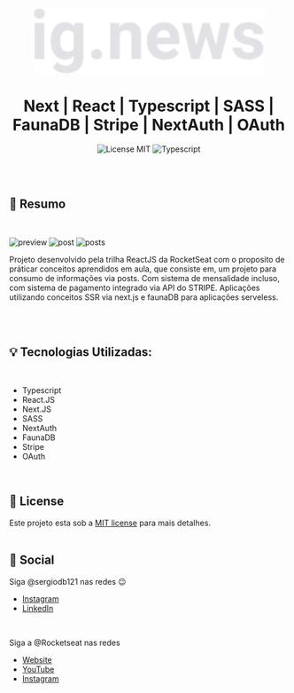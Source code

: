 <br />
<br />
<h1 align="center">
  <img alt="ignite" src="./assets/logo.svg" width="420px" /> 
  <br />
  <br />
  Next | React | Typescript | SASS | FaunaDB | Stripe | NextAuth | OAuth
</h1>

<p align="center">
  <img alt="License MIT" src="https://img.shields.io/badge/License-MIT-%2398C611" />
  <img alt="Typescript" src="https://img.shields.io/badge/Main%20lenguage-Typescript-%232F74C0" /> <br />
</p> 
<br />
<br />

## :bookmark: Resumo
<br />

![preview](https://user-images.githubusercontent.com/66697772/158461610-2093bab7-a7a0-4454-bbfe-eda8229c33aa.png)
![post](https://user-images.githubusercontent.com/66697772/158461835-03c04e44-c4e3-4f8f-bc6b-df50488e4e07.png)
![posts](https://user-images.githubusercontent.com/66697772/158462225-7c1f95e6-e645-454b-8e31-950d08d6b6d6.png)



Projeto desenvolvido pela trilha ReactJS da RocketSeat com o proposito de práticar conceitos aprendidos em aula, que consiste em, um projeto para consumo de informações via posts. Com sistema de mensalidade incluso, com sistema de pagamento integrado via API do STRIPE. Aplicações utilizando conceitos SSR via next.js e faunaDB para aplicações serveless.

<br />




<br />

## :bulb: Tecnologias Utilizadas:
<br />

- Typescript
- React.JS
- Next.JS
- SASS
- NextAuth
- FaunaDB
- Stripe
- OAuth

<br />

## :memo: License

Este projeto esta sob a [MIT license](LICENSE) para mais detalhes.
<br />
<br />

## :wave: Social

Siga @sergiodb121 nas redes :wink:
<br />

- [Instagram](https://www.instagram.com/sergiodb121/)
- [LinkedIn](https://www.linkedin.com/in/s%C3%A9rgio-damaceno-botelho-ab9a24184/)

<br />

Siga a @Rocketseat nas redes
<br />

- [Website](https://rocketseat.com.br/)
- [YouTube](https://www.youtube.com/channel/UCSfwM5u0Kce6Cce8_S72olg)
- [Instagram](https://www.instagram.com/rocketseat_oficial/?hl=pt-br)

